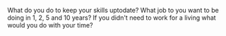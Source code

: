 What do you do to keep your skills uptodate?
What job to you want to be doing in 1, 2, 5 and 10 years?
If you didn't need to work for a living what would you do with your time?
